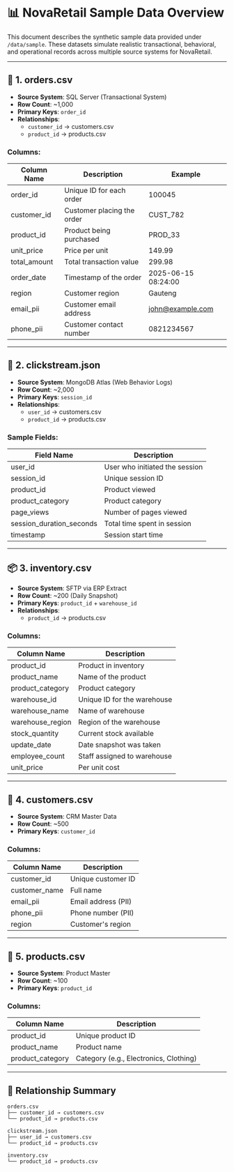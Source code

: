 # 📊 NovaRetail Sample Data Overview

This document describes the synthetic sample data provided under `/data/sample`. These datasets simulate realistic transactional, behavioral, and operational records across multiple source systems for NovaRetail.

---

## 🧾 1. orders.csv

- **Source System**: SQL Server (Transactional System)
- **Row Count**: ~1,000
- **Primary Keys**: `order_id`
- **Relationships**: 
  - `customer_id` → customers.csv
  - `product_id` → products.csv

### Columns:
| Column Name   | Description                  | Example               |
|---------------|------------------------------|-----------------------|
| order_id      | Unique ID for each order     | 100045                |
| customer_id   | Customer placing the order   | CUST_782              |
| product_id    | Product being purchased      | PROD_33               |
| unit_price    | Price per unit               | 149.99                |
| total_amount  | Total transaction value      | 299.98                |
| order_date    | Timestamp of the order       | 2025-06-15 08:24:00   |
| region        | Customer region              | Gauteng               |
| email_pii     | Customer email address       | john@example.com      |
| phone_pii     | Customer contact number      | 0821234567            |

---

## 🧠 2. clickstream.json

- **Source System**: MongoDB Atlas (Web Behavior Logs)
- **Row Count**: ~2,000
- **Primary Keys**: `session_id`
- **Relationships**:
  - `user_id` → customers.csv
  - `product_id` → products.csv

### Sample Fields:
| Field Name             | Description                         |
|------------------------|-------------------------------------|
| user_id                | User who initiated the session      |
| session_id             | Unique session ID                   |
| product_id             | Product viewed                      |
| product_category       | Product category                    |
| page_views             | Number of pages viewed              |
| session_duration_seconds | Total time spent in session       |
| timestamp              | Session start time                  |

---

## 📦 3. inventory.csv

- **Source System**: SFTP via ERP Extract
- **Row Count**: ~200 (Daily Snapshot)
- **Primary Keys**: `product_id` + `warehouse_id`
- **Relationships**:
  - `product_id` → products.csv

### Columns:
| Column Name     | Description                    |
|------------------|-------------------------------|
| product_id       | Product in inventory           |
| product_name     | Name of the product            |
| product_category | Product category               |
| warehouse_id     | Unique ID for the warehouse    |
| warehouse_name   | Name of warehouse              |
| warehouse_region | Region of the warehouse        |
| stock_quantity   | Current stock available        |
| update_date      | Date snapshot was taken        |
| employee_count   | Staff assigned to warehouse    |
| unit_price       | Per unit cost                  |

---

## 🧍 4. customers.csv

- **Source System**: CRM Master Data
- **Row Count**: ~500
- **Primary Keys**: `customer_id`

### Columns:
| Column Name   | Description                |
|---------------|----------------------------|
| customer_id   | Unique customer ID         |
| customer_name | Full name                  |
| email_pii     | Email address (PII)        |
| phone_pii     | Phone number (PII)         |
| region        | Customer's region          |

---

## 🛒 5. products.csv

- **Source System**: Product Master
- **Row Count**: ~100
- **Primary Keys**: `product_id`

### Columns:
| Column Name     | Description                |
|------------------|---------------------------|
| product_id       | Unique product ID         |
| product_name     | Product name              |
| product_category | Category (e.g., Electronics, Clothing) |

---

## 🔗 Relationship Summary

```plaintext
orders.csv
├── customer_id → customers.csv
└── product_id → products.csv

clickstream.json
├── user_id → customers.csv
└── product_id → products.csv

inventory.csv
└── product_id → products.csv
